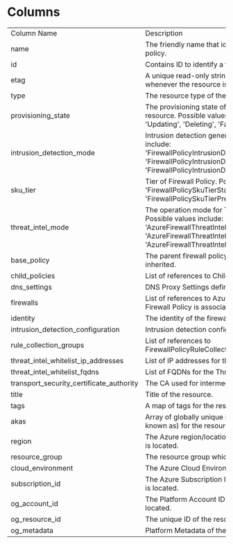 # Columns  

<table>
	<tr><td>Column Name</td><td>Description</td></tr>
	<tr><td>name</td><td>The friendly name that identifies the firewall policy.</td></tr>
	<tr><td>id</td><td>Contains ID to identify a firewall policy uniquely.</td></tr>
	<tr><td>etag</td><td>A unique read-only string that changes whenever the resource is updated.</td></tr>
	<tr><td>type</td><td>The resource type of the firewall policy.</td></tr>
	<tr><td>provisioning_state</td><td>The provisioning state of the firewall policy resource. Possible values include: &#39;Succeeded&#39;, &#39;Updating&#39;, &#39;Deleting&#39;, &#39;Failed&#39;.</td></tr>
	<tr><td>intrusion_detection_mode</td><td>Intrusion detection general state. Possible values include: &#39;FirewallPolicyIntrusionDetectionStateTypeOff&#39;, &#39;FirewallPolicyIntrusionDetectionStateTypeAlert&#39;, &#39;FirewallPolicyIntrusionDetectionStateTypeDeny&#39;.</td></tr>
	<tr><td>sku_tier</td><td>Tier of Firewall Policy. Possible values include: &#39;FirewallPolicySkuTierStandard&#39;, &#39;FirewallPolicySkuTierPremium&#39;.</td></tr>
	<tr><td>threat_intel_mode</td><td>The operation mode for Threat Intelligence. Possible values include: &#39;AzureFirewallThreatIntelModeAlert&#39;, &#39;AzureFirewallThreatIntelModeDeny&#39;, &#39;AzureFirewallThreatIntelModeOff&#39;.</td></tr>
	<tr><td>base_policy</td><td>The parent firewall policy from which rules are inherited.</td></tr>
	<tr><td>child_policies</td><td>List of references to Child Firewall Policies.</td></tr>
	<tr><td>dns_settings</td><td>DNS Proxy Settings definition.</td></tr>
	<tr><td>firewalls</td><td>List of references to Azure Firewalls that this Firewall Policy is associated with.</td></tr>
	<tr><td>identity</td><td>The identity of the firewall policy.</td></tr>
	<tr><td>intrusion_detection_configuration</td><td>Intrusion detection configuration properties.</td></tr>
	<tr><td>rule_collection_groups</td><td>List of references to FirewallPolicyRuleCollectionGroups.</td></tr>
	<tr><td>threat_intel_whitelist_ip_addresses</td><td>List of IP addresses for the ThreatIntel Whitelist.</td></tr>
	<tr><td>threat_intel_whitelist_fqdns</td><td>List of FQDNs for the ThreatIntel Whitelist.</td></tr>
	<tr><td>transport_security_certificate_authority</td><td>The CA used for intermediate CA generation.</td></tr>
	<tr><td>title</td><td>Title of the resource.</td></tr>
	<tr><td>tags</td><td>A map of tags for the resource.</td></tr>
	<tr><td>akas</td><td>Array of globally unique identifier strings (also known as) for the resource.</td></tr>
	<tr><td>region</td><td>The Azure region/location in which the resource is located.</td></tr>
	<tr><td>resource_group</td><td>The resource group which holds this resource.</td></tr>
	<tr><td>cloud_environment</td><td>The Azure Cloud Environment.</td></tr>
	<tr><td>subscription_id</td><td>The Azure Subscription ID in which the resource is located.</td></tr>
	<tr><td>og_account_id</td><td>The Platform Account ID in which the resource is located.</td></tr>
	<tr><td>og_resource_id</td><td>The unique ID of the resource in OG.</td></tr>
	<tr><td>og_metadata</td><td>Platform Metadata of the Azure resource.</td></tr>
</table>